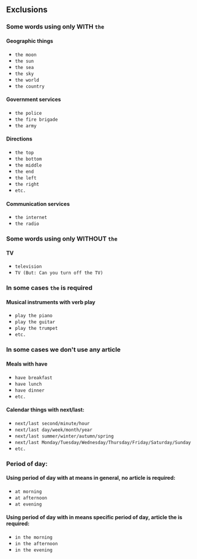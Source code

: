 ## Exclusions

### Some words using only WITH `the`

#### Geographic things
- `the moon`
- `the sun`
- `the sea`
- `the sky`
- `the world`
- `the country`

#### Government services
- `the police`
- `the fire brigade`
- `the army`

#### Directions
- `the top`
- `the bottom`
- `the middle`
- `the end`
- `the left`
- `the right`
- `etc.`

#### Communication services
- `the internet`
- `the radio`

### Some words using only WITHOUT `the`

#### TV
- `television`
- `TV (But: Can you turn off the TV)`

### In some cases `the` is required

#### Musical instruments with verb play
- `play the piano`
- `play the guitar`
- `play the trumpet`
- `etc.`

### In some cases we don't use any article

#### Meals with have
- `have breakfast`
- `have lunch`
- `have dinner`
- `etc.`

#### Calendar things with next/last:
- `next/last second/minute/hour`
- `next/last day/week/month/year`
- `next/last summer/winter/autumn/spring`
- `next/last Monday/Tuesday/Wednesday/Thursday/Friday/Saturday/Sunday`
- `etc.`

### Period of day:

#### Using period of day with at means in general, no article is required:
- `at morning`
- `at afternoon`
- `at evening`

#### Using period of day with in means specific period of day, article the is required:
- `in the morning`
- `in the afternoon`
- `in the evening`
